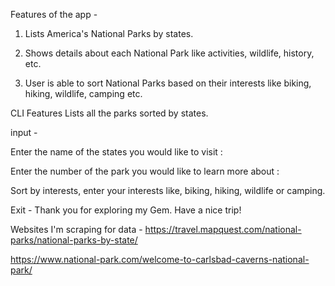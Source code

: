 Features of the app - 

1. Lists America's National Parks by states.

2. Shows details about each National Park like activities, wildlife, history, etc.

3. User is able to sort National Parks based on their interests like biking, hiking, wildlife, camping etc.

CLI Features
Lists all the parks sorted by states.

input -

Enter the name of the states you would like to visit :

Enter the number of the park you would like to learn more about :

Sort by interests, enter your interests like, biking, hiking, wildlife or camping.

Exit - Thank you for exploring my Gem. Have a nice trip! 

Websites I'm scraping for data - 
https://travel.mapquest.com/national-parks/national-parks-by-state/

https://www.national-park.com/welcome-to-carlsbad-caverns-national-park/


 